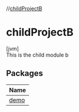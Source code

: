 //[childProjectB](index.md)

# childProjectB

[jvm]\
This is the child module b

## Packages

| Name |
|---|
| [demo](child-project-b/demo/index.md) | This package contains a few examples of Dokka usage. |
